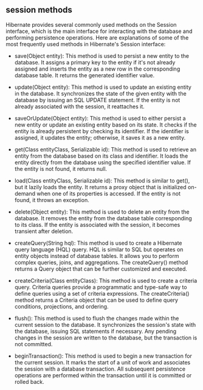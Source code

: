 
session methods
--------------------------------------------------

Hibernate provides several commonly used methods on the Session interface, which is the main interface for interacting with the database and performing persistence operations. Here are explanations of some of the most frequently used methods in Hibernate's Session interface:

* save(Object entity): This method is used to persist a new entity to the database. It assigns a primary key to the entity if it's not already assigned and inserts the entity as a new row in the corresponding database table. It returns the generated identifier value.

* update(Object entity): This method is used to update an existing entity in the database. It synchronizes the state of the given entity with the database by issuing an SQL UPDATE statement. If the entity is not already associated with the session, it reattaches it.

* saveOrUpdate(Object entity): This method is used to either persist a new entity or update an existing entity based on its state. It checks if the entity is already persistent by checking its identifier. If the identifier is assigned, it updates the entity; otherwise, it saves it as a new entity.

* get(Class<T> entityClass, Serializable id): This method is used to retrieve an entity from the database based on its class and identifier. It loads the entity directly from the database using the specified identifier value. If the entity is not found, it returns null.

* load(Class<T> entityClass, Serializable id): This method is similar to get(), but it lazily loads the entity. It returns a proxy object that is initialized on-demand when one of its properties is accessed. If the entity is not found, it throws an exception.

* delete(Object entity): This method is used to delete an entity from the database. It removes the entity from the database table corresponding to its class. If the entity is associated with the session, it becomes transient after deletion.

* createQuery(String hql): This method is used to create a Hibernate query language (HQL) query. HQL is similar to SQL but operates on entity objects instead of database tables. It allows you to perform complex queries, joins, and aggregations. The createQuery() method returns a Query object that can be further customized and executed.

* createCriteria(Class<T> entityClass): This method is used to create a criteria query. Criteria queries provide a programmatic and type-safe way to define queries using a set of criteria expressions. The createCriteria() method returns a Criteria object that can be used to define query conditions, projections, and ordering.

* flush(): This method is used to flush the changes made within the current session to the database. It synchronizes the session's state with the database, issuing SQL statements if necessary. Any pending changes in the session are written to the database, but the transaction is not committed.

* beginTransaction(): This method is used to begin a new transaction for the current session. It marks the start of a unit of work and associates the session with a database transaction. All subsequent persistence operations are performed within the transaction until it is committed or rolled back.